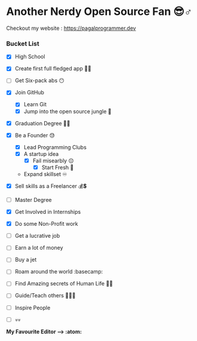 # Another Nerdy Open Source Fan :sunglasses::male_sign:

Checkout my website : https://pagalprogrammer.dev 

### Bucket List

- [x] High School
- [x] Create first full fledged app :technologist:
- [ ] Get Six-pack abs :no_mouth:
- [x] Join GitHub
  - [x] Learn Git
  - [x] Jump into the open source jungle :checkered_flag:
- [x] Graduation Degree :man_student:
- [x] Be a Founder :sweat:
  - [x] Lead Programming Clubs
  - [x] A startup idea
    - [x] Fail misearbly :pensive:
      - [x] Start Fresh :face_with_head_bandage:
  * Expand skillset :infinity:
- [x] Sell skills as a Freelancer :moneybag::heavy_dollar_sign:
- [ ] Master Degree
- [x] Get Involved in Internships
- [x] Do some Non-Profit work
- [ ] Get a lucrative job
- [ ] Earn a lot of money
- [ ] Buy a jet
- [ ] Roam around the world :basecamp:
- [ ] Find Amazing secrets of Human Life :supervillain_man:
- [ ] Guide/Teach others :speech_balloon::man_teacher:
- [ ] Inspire People
- [ ] :skull::skull:


**My Favourite Editor --> :atom:**
